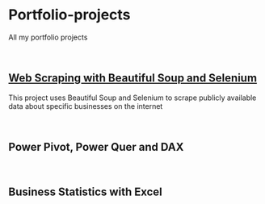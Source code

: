 # Portfolio-projects

All my portfolio projects


&nbsp;&nbsp;  



## [Web Scraping with Beautiful Soup and Selenium](https://github.com/EnuelOB-1/Portfolio-projects/blob/main/Self-storage%20companies%20in%20the%20UK/README.md)

This project uses Beautiful Soup and Selenium  to scrape publicly available data about specific businesses on the internet

&nbsp;&nbsp;  



## Power Pivot, Power Quer and DAX

&nbsp;&nbsp;  



## Business Statistics with Excel
